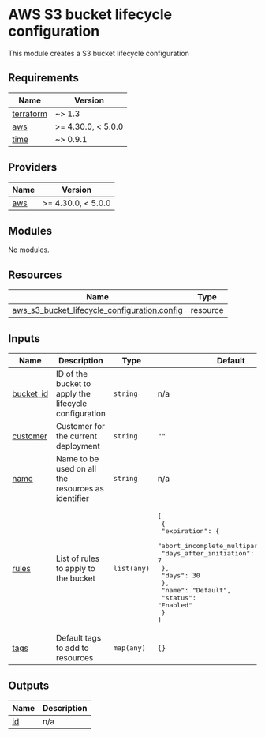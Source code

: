 # AWS S3 bucket lifecycle configuration

This module creates a S3 bucket lifecycle configuration

<!-- BEGINNING OF PRE-COMMIT-TERRAFORM DOCS HOOK -->
## Requirements

| Name | Version |
|------|---------|
| <a name="requirement_terraform"></a> [terraform](#requirement\_terraform) | ~> 1.3 |
| <a name="requirement_aws"></a> [aws](#requirement\_aws) | >= 4.30.0, < 5.0.0 |
| <a name="requirement_time"></a> [time](#requirement\_time) | ~> 0.9.1 |

## Providers

| Name | Version |
|------|---------|
| <a name="provider_aws"></a> [aws](#provider\_aws) | >= 4.30.0, < 5.0.0 |

## Modules

No modules.

## Resources

| Name | Type |
|------|------|
| [aws_s3_bucket_lifecycle_configuration.config](https://registry.terraform.io/providers/hashicorp/aws/latest/docs/resources/s3_bucket_lifecycle_configuration) | resource |

## Inputs

| Name | Description | Type | Default | Required |
|------|-------------|------|---------|:--------:|
| <a name="input_bucket_id"></a> [bucket\_id](#input\_bucket\_id) | ID of the bucket to apply the lifecycle configuration | `string` | n/a | yes |
| <a name="input_customer"></a> [customer](#input\_customer) | Customer for the current deployment | `string` | `""` | no |
| <a name="input_name"></a> [name](#input\_name) | Name to be used on all the resources as identifier | `string` | n/a | yes |
| <a name="input_rules"></a> [rules](#input\_rules) | List of rules to apply to the bucket | `list(any)` | <pre>[<br>  {<br>    "expiration": {<br>      "abort_incomplete_multipart_upload": {<br>        "days_after_initiation": 7<br>      },<br>      "days": 30<br>    },<br>    "name": "Default",<br>    "status": "Enabled"<br>  }<br>]</pre> | no |
| <a name="input_tags"></a> [tags](#input\_tags) | Default tags to add to resources | `map(any)` | `{}` | no |

## Outputs

| Name | Description |
|------|-------------|
| <a name="output_id"></a> [id](#output\_id) | n/a |
<!-- END OF PRE-COMMIT-TERRAFORM DOCS HOOK -->
